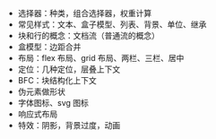 - 选择器：种类，组合选择器，权重计算
- 常见样式：文本、盒子模型、列表、背景、单位、继承
- 块和行的概念：文档流（普通流的概念）
- 盒模型：边距合并
- 布局：flex 布局、grid 布局、两栏、三栏、居中
- 定位：几种定位，层叠上下文
- BFC：块结构化上下文
- 伪元素做形状
- 字体图标、svg 图标
- 响应式布局
- 特效：阴影，背景过度，动画




